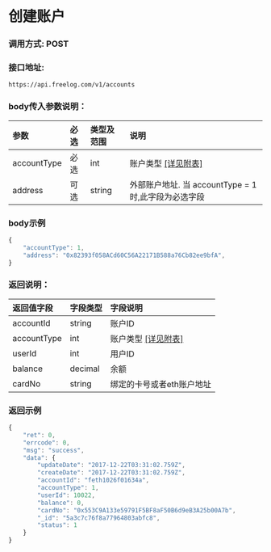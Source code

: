 # 创建账户


### 调用方式: POST

### 接口地址:

```
https://api.freelog.com/v1/accounts
```

### body传入参数说明：

| 参数 | 必选 | 类型及范围 | 说明 |
| :--- | :--- | :--- | :--- |
| accountType | 必选 | int | 账户类型 [[详见附表]][账户类型] |
| address | 可选 | string | 外部账户地址. 当 accountType = 1时,此字段为必选字段 |


### body示例

```js
{
    "accountType": 1,
    "address": "0x82393f058ACd60C56A22171B588a76Cb82ee9bfA",
}
```

### 返回说明：
| 返回值字段 | 字段类型 | 字段说明 |
| :--- | :--- | :--- |
|  accountId | string | 账户ID
|  accountType | int | 账户类型 [[详见附表]][账户类型] |
|  userId | int | 用户ID
|  balance | decimal | 余额
|  cardNo | string | 绑定的卡号或者eth账户地址

### 返回示例

```js
{
    "ret": 0,
    "errcode": 0,
    "msg": "success",
    "data": {
        "updateDate": "2017-12-22T03:31:02.759Z",
        "createDate": "2017-12-22T03:31:02.759Z",
        "accountId": "feth1026f01634a",
        "accountType": 1,
        "userId": 10022,
        "balance": 0,
        "cardNo": "0x553C9A133e59791F5BF8aF50B6d9eB3A25b00A7b",
        "_id": "5a3c7c76f8a77964803abfc8",
        "status": 1
    }
}
```

[账户类型]: http://doc.freelog.com/附表/账户类型.html "账户类型"